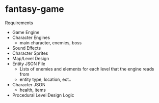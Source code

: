 # fantasy-game

Requirements

- Game Engine
- Character Engines
    - main character, enemies, boss
- Sound Effects
- Character Sprites
- Map/Level Design
- Entity JSON File
    - Lists of enemies and elements for each level that the engine reads from
    - entity type, location, ect..
- Character JSON
    - health, items
- Procedural Level Design Logic
